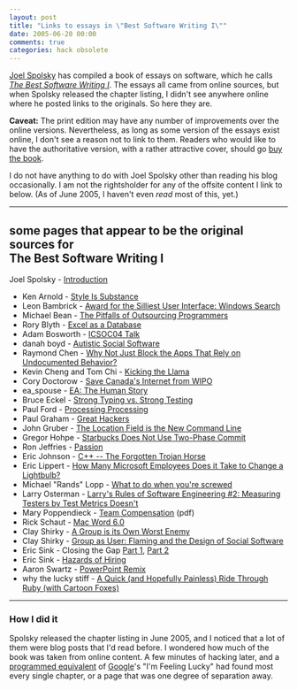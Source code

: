 ```yaml
---
layout: post
title: "Links to essays in \"Best Software Writing I\""
date: 2005-06-20 00:00
comments: true
categories: hack obsolete
---
```


[Joel Spolsky](http://joelonsoftware.com/) has compiled a book of essays
on software, which he calls *[The Best Software Writing I](http://www.apress.com/book/bookDisplay.html?bID=453)*. The essays all
came from online sources, but when Spolsky released the chapter listing,
I didn't see anywhere online where he posted links to the originals. So
here they are.

**Caveat:** The print edition may have any number of improvements over
the online versions. Nevertheless, as long as some version of the essays
exist online, I don't see a reason not to link to them. Readers who
would like to have the authoritative version, with a rather attractive
cover, should go [buy the book](http://www.apress.com/book/bookDisplay.html?bID=453).

I do not have anything to do with Joel Spolsky other than reading his
blog occasionally. I am not the rightsholder for any of the offsite
content I link to below. (As of June 2005, I haven't even *read* most of
this, yet.)

* * * * *

some pages that appear to be the original sources for\
 The Best Software Writing I
------------------------------------------------------

Joel Spolsky -
[Introduction](http://joelonsoftware.com/articles/BestSoftwareWriting.html)

-   Ken Arnold - [Style Is Substance](http://www.artima.com/weblogs/viewpost.jsp?thread=74230)
-   Leon Bambrick - [Award for the Silliest User Interface: Windows Search](http://www.secretgeek.net/ms_search.asp)
-   Michael Bean - [The Pitfalls of Outsourcing Programmers](http://www.forio.com/outsourcing.htm)
-   Rory Blyth - [Excel as a Database](http://www.neopoleon.com/home/blogs/neo/archive/2003/09/29/5458.aspx)
-   Adam Bosworth - [ICSOC04 Talk](http://adambosworth.net/2004/11/18/iscoc04-talk/)
-   danah boyd - [Autistic Social Software](http://www.danah.org/papers/Supernova2004.html)
-   Raymond Chen - [Why Not Just Block the Apps That Rely on Undocumented Behavior?](http://blogs.msdn.com/oldnewthing/archive/2003/12/24/45779.aspx)
-   Kevin Cheng and Tom Chi - [Kicking the Llama](http://www.ok-cancel.com/archives/article/2003/10/kicking-the-llama-2.html)
-   Cory Doctorow - [Save Canada's Internet from WIPO](http://www.boingboing.net/2004/11/06/save_canadas_interne.html)
-   ea\_spouse - [EA: The Human Story](http://www.livejournal.com/users/ea_spouse/274.html)
-   Bruce Eckel - [Strong Typing vs. Strong Testing](http://www.mindview.net/WebLog/log-0025)
-   Paul Ford - [Processing Processing](http://www.ftrain.com/ProcessingProcessing.html)
-   Paul Graham - [Great Hackers](http://www.paulgraham.com/gh.html)
-   John Gruber - [The Location Field is the New Command Line](http://daringfireball.net/2004/06/location_field)
-   Gregor Hohpe - [Starbucks Does Not Use Two-Phase Commit](http://www.eaipatterns.com/ramblings/18_starbucks.html)
-   Ron Jeffries - [Passion](http://www.xprogramming.com/xpmag/jatPassion.htm)
-   Eric Johnson - [C++ -- The Forgotten Trojan Horse](http://ejohnson.blogs.com/software/2004/11/i_find_c_intere.html)
-   Eric Lippert - [How Many Microsoft Employees Does it Take to Change a Lightbulb?](http://blogs.msdn.com/ericlippert/archive/2003/10/28/53298.aspx)
-   Michael "Rands" Lopp - [What to do when you're screwed](http://www.randsinrepose.com/archives/2004/07/10/what_to_do_when_youre_screwed.html)
-   Larry Osterman - [Larry's Rules of Software Engineering \#2: Measuring Testers by Test Metrics Doesn't](http://blogs.msdn.com/larryosterman/archive/2004/04/20/116998.aspx)
-   Mary Poppendieck - [Team Compensation](http://www.poppendieck.com/pdfs/Compensation.pdf) (pdf)
-   Rick Schaut - [Mac Word 6.0](http://blogs.msdn.com/rick_schaut/archive/2004/02/26/80193.aspx)
-   Clay Shirky - [A Group is its Own Worst Enemy](http://www.shirky.com/writings/group_enemy.html)
-   Clay Shirky - [Group as User: Flaming and the Design of Social Software](http://www.shirky.com/writings/group_user.html)
-   Eric Sink - Closing the Gap [Part 1](http://software.ericsink.com/bos/Closing_the_Gap_Part_1.html), [Part 2](http://software.ericsink.com/bos/Closing_the_Gap_Part_2.html)
-   Eric Sink - [Hazards of Hiring](http://software.ericsink.com/bos/Hazards_of_Hiring.html)
-   Aaron Swartz - [PowerPoint Remix](http://www.aaronsw.com/weblog/000931)
-   why the lucky stiff - [A Quick (and Hopefully Painless) Ride Through Ruby (with Cartoon Foxes)](http://poignantguide.net/ruby/chapter-3.html)

* * * * *

### How I did it

Spolsky released the chapter listing in June 2005, and I noticed that a
lot of them were blog posts that I'd read before. I wondered how much of
the book was taken from online content. A few minutes of hacking later,
and a [programmed equivalent](/projects/bestswi/bestswi_pl.txt) of
[Google](http://google.com/)'s "I'm Feeling Lucky" had found most every
single chapter, or a page that was one degree of separation away.
